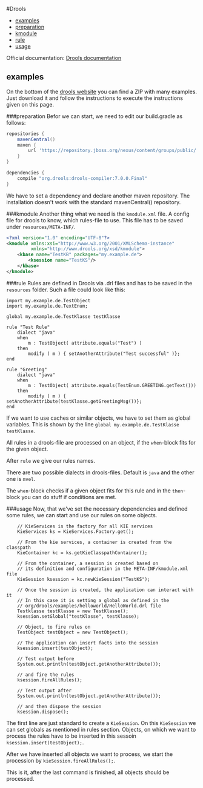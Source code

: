 #Drools

<!-- MarkdownTOC -->

- [examples](#examples)
- [preparation](#preparation)
- [kmodule](#kmodule)
- [rule](#rule)
- [usage](#usage)

<!-- /MarkdownTOC -->

Official documentation:
[Drools documentation](https://docs.jboss.org/drools/release/7.0.0.Final/drools-docs/html_single/index.html)

## examples
On the bottom of the [drools website](https://www.drools.org/) you can find a ZIP with many examples.
Just download it and follow the instructions to execute the instructions given on this page.

###preparation
Befor we can start, we need to edit our build.gradle as follows:
```gradle
repositories {
    mavenCentral()
    maven {
        url 'https://repository.jboss.org/nexus/content/groups/public/'
    }
}

dependencies {
    compile "org.drools:drools-compiler:7.0.0.Final"
}
```
We have to set a dependency and declare another maven repository. The installation doesn't work with the standard mavenCentral() repository.

###kmodule
Another thing what we need is the `kmodule.xml` file. A config file for drools to know, which rules-file to use.
This file has to be saved under `resources/META-INF/`.
```xml
<?xml version="1.0" encoding="UTF-8"?>
<kmodule xmlns:xsi="http://www.w3.org/2001/XMLSchema-instance"
         xmlns="http://www.drools.org/xsd/kmodule">
    <kbase name="TestKB" packages="my.example.de">
        <ksession name="TestKS"/>
    </kbase>
</kmodule>
```

###rule
Rules are defined in Drools via .drl files and has to be saved in the `resources` folder. Such a file could look like this:
```drools
import my.example.de.TestObject
import my.example.de.TextEnum;

global my.example.de.TestKlasse testKlasse

rule "Test Rule"
    dialect "java"
    when
        m : TestObject( attribute.equals("Test") )
    then
        modify ( m ) { setAnotherAttribute("Test successful" )};
end

rule "Greeting"
    dialect "java"
    when
        m : TestObject( attribute.equals(TestEnum.GREETING.getText()))
    then
        modify ( m ) { setAnotherAttribute(testKlasse.getGreetingMsg())};
end
```
If we want to use caches or similar objects, we have to set them as global variables.
This is shown by the line `global my.example.de.TestKlasse testKlasse`.

All rules in a drools-file are processed on an object, if the `when`-block fits for the given object.

After `rule` we give our rules names.

There are two possible dialects in drools-files. Default is `java` and the other one is `mvel`.

The `when`-block checks if a given object fits for this rule and in the `then`-block you can do stuff if conditions are met.

###usage
Now, that we've set the necessary dependencies and defined some rules, we can start and use our rules on some objects.
```
    // KieServices is the factory for all KIE services
    KieServices ks = KieServices.Factory.get();

    // From the kie services, a container is created from the classpath
    KieContainer kc = ks.getKieClasspathContainer();

    // From the container, a session is created based on
    // its definition and configuration in the META-INF/kmodule.xml file
    KieSession ksession = kc.newKieSession("TestKS");

    // Once the session is created, the application can interact with it
    // In this case it is setting a global as defined in the
    // org/drools/examples/helloworld/HelloWorld.drl file
    Testklasse testKlasse = new TestKlasse();
    ksession.setGlobal("testKlasse", testKlasse);

    // Object, to fire rules on
    TestObject testObject = new TestObject();

    // The application can insert facts into the session
    ksession.insert(testObject);

    // Test output before
    System.out.println(testObject.getAnotherAttribute());

    // and fire the rules
    ksession.fireAllRules();

    // Test output after
    System.out.println(testObject.getAnotherAttribute());

    // and then dispose the session
    ksession.dispose();
```
The first line are just standard to create a `KieSession`.
On this `KieSession` we can set globals as mentioned in rules section.
Objects, on which we want to process the rules have to be inserted in this sessoin `ksession.insert(testObject);`.

After we have inserted all objects we want to process, we start the procession by `kieSession.fireAllRules();`.

This is it, after the last command is finished, all objects should be processed.